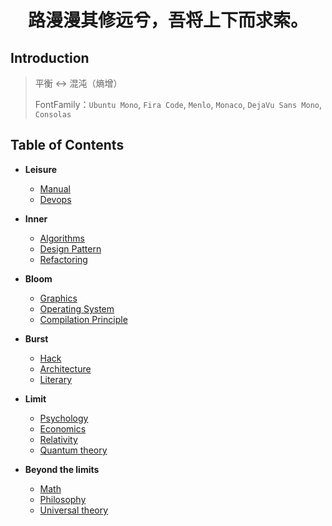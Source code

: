 <h1 style="text-align:center"> 路漫漫其修远兮，吾将上下而求索。</h1>

## Introduction

> 平衡 ↔ 混沌（熵增）
>
> FontFamily：`Ubuntu Mono`, `Fira Code`, `Menlo`, `Monaco`, `DejaVu Sans Mono`, `Consolas`



## Table of Contents

+ **Leisure**
  + [Manual](/docs/Manual/Main.md)
  + [Devops](/docs/Devops/Main.md)

+ **Inner**
  + [Algorithms](/docs/Algorithms/Main.md)
  + [Design Pattern](/docs/DesignPattern/Main.md)
  + [Refactoring](/docs/Refactoring/Main.md)

+ **Bloom**
  + [Graphics]()
  + [Operating System](/docs/System/Main.md)
  + [Compilation Principle]()

+ **Burst**
  + [Hack](/docs/Hack/Main.md)
  + [Architecture](/docs/Architecture/Main.md)
  + [Literary](/docs/Literary/Main.md)

+ **Limit**
  + [Psychology](/docs/Psychology/main.md)
  + [Economics]()
  + [Relativity]()
  + [Quantum theory]()

+ **Beyond the limits**
  + [Math]()
  + [Philosophy]()
  + [Universal theory]()

